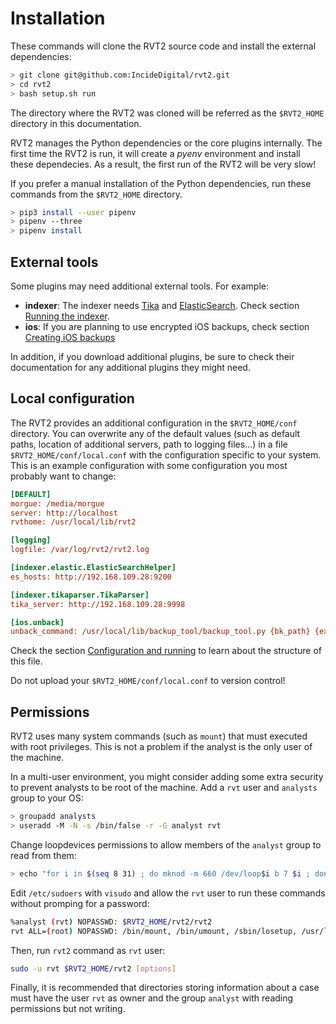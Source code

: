 # Installation

These commands will clone the RVT2 source code and install the external dependencies:

```bash
> git clone git@github.com:IncideDigital/rvt2.git
> cd rvt2
> bash setup.sh run
```

The directory where the RVT2 was cloned will be referred as the `$RVT2_HOME` directory in this documentation.

RVT2 manages the Python dependencies or the core plugins internally. The first time the RVT2 is run, it will create a *pyenv* environment and install these dependecies. As a result, the first run of the RVT2 will be very slow!

If you prefer a manual installation of the Python dependencies, run these commands from the `$RVT2_HOME` directory.

```bash
> pip3 install --user pipenv
> pipenv --three
> pipenv install
```

## External tools

Some plugins may need additional external tools. For example:

- **indexer**: The indexer needs [Tika](https://tika.apache.org/index.html) and [ElasticSearch](https://www.elastic.co). Check section [Running the indexer](indexer.html#running).
- **ios**: If you are planning to use encrypted iOS backups, check section [Creating iOS backups](ios.html#creating-ios-backups)

In addition, if you download additional plugins, be sure to check their documentation for any additional plugins they might need.

## Local configuration

The RVT2 provides an additional configuration in the `$RVT2_HOME/conf` directory. You can overwrite any of the default values (such as default paths, location of additional servers, path to logging files...) in a file `$RVT2_HOME/conf/local.conf` with the configuration specific to your system.
This is an example configuration with some configuration you most probably want to change:

```ini
[DEFAULT]
morgue: /media/morgue
server: http://localhost
rvthome: /usr/local/lib/rvt2

[logging]
logfile: /var/log/rvt2/rvt2.log

[indexer.elastic.ElasticSearchHelper]
es_hosts: http://192.168.109.28:9200

[indexer.tikaparser.TikaParser]
tika_server: http://192.168.109.28:9998

[ios.unback]
unback_command: /usr/local/lib/backup_tool/backup_tool.py {bk_path} {extract_path}
```

Check the section [Configuration and running](/rvt2/configure.md) to learn about the structure of this file.

Do not upload your `$RVT2_HOME/conf/local.conf` to version control!

## Permissions

RVT2 uses many system commands (such as `mount`) that must executed with root privileges. This is not a problem if the analyst is the only user of the machine. 

In a multi-user environment, you might consider adding some extra security to prevent analysts to be root of the machine.
Add a `rvt` user and `analysts` group to your OS:

```bash
> groupadd analysts
> useradd -M -N -s /bin/false -r -G analyst rvt
```

Change loopdevices permissions to allow members of the `analyst` group to read from them:

```bash
> echo "for i in $(seq 8 31) ; do mknod -m 660 /dev/loop$i b 7 $i ; done\nchgrp analysts /dev/loop*" > /etc/rc.local
```

Edit ``/etc/sudoers`` with ``visudo`` and allow the `rvt` user to run these commands without promping for a password:

```bash
%analyst (rvt) NOPASSWD: $RVT2_HOME/rvt2/rvt2
rvt ALL=(root) NOPASSWD: /bin/mount, /bin/umount, /sbin/losetup, /usr/local/bin/vshadowmount, /usr/bin/bindfs, /usr/local/bin/icat
```

Then, run ``rvt2`` command as ``rvt`` user:

```bash
sudo -u rvt $RVT2_HOME/rvt2 [options]
```

Finally, it is recommended that directories storing information about a case must have the user `rvt` as owner and the group `analyst` with reading permissions but not writing.
